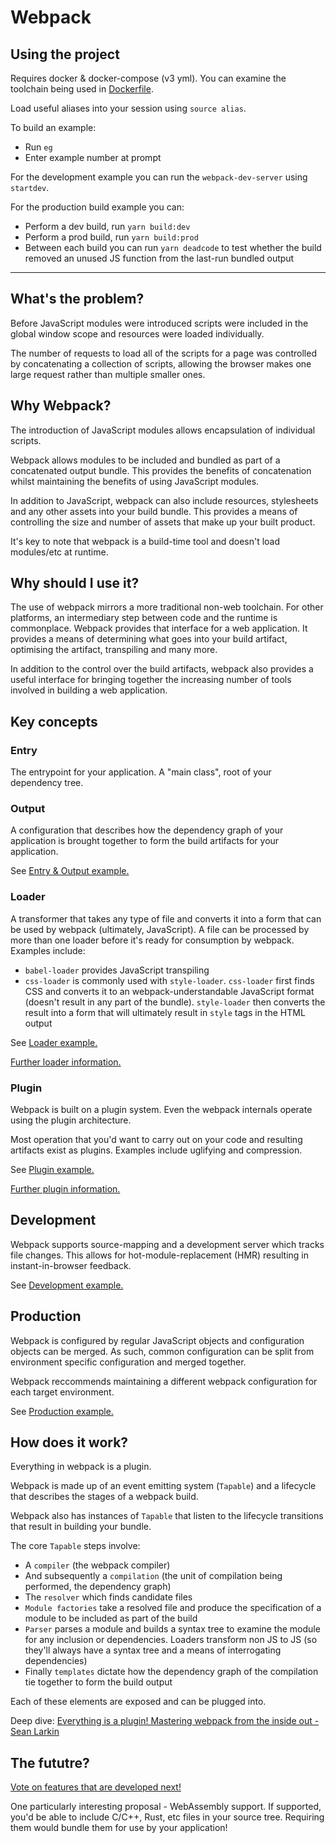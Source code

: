 # Webpack

## Using the project

Requires docker & docker-compose (v3 yml). You can examine the toolchain being used in [Dockerfile](Dockerfile).

Load useful aliases into your session using `source alias`.

To build an example:

   * Run `eg`
   * Enter example number at prompt

For the development example you can run the `webpack-dev-server` using `startdev`.

For the production build example you can:

   * Perform a dev build, run `yarn build:dev`
   * Perform a prod build, run `yarn build:prod`
   * Between each build you can run `yarn deadcode` to test whether the build removed an unused JS function from the last-run bundled output

<hr />

## What's the problem?

Before JavaScript modules were introduced scripts were included in the global window scope and resources were loaded individually.

The number of requests to load all of the scripts for a page was controlled by concatenating a collection of scripts, allowing the browser makes one large request rather than multiple smaller ones.

## Why Webpack?

The introduction of JavaScript modules allows encapsulation of individual scripts.

Webpack allows modules to be included and bundled as part of a concatenated output bundle. This provides the benefits of concatenation whilst maintaining the benefits of using JavaScript modules.

In addition to JavaScript, webpack can also include resources, stylesheets and any other assets into your build bundle. This provides a means of controlling the size and number of assets that make up your built product.

It's key to note that webpack is a build-time tool and doesn't load modules/etc at runtime.

## Why should I use it?

The use of webpack mirrors a more traditional non-web toolchain. For other platforms, an intermediary step between code and the runtime is commonplace. Webpack provides that interface for a web application. It provides a means of determining what goes into your build artifact, optimising the artifact, transpiling and many more.

In addition to the control over the build artifacts, webpack also provides a useful interface for bringing together the increasing number of tools involved in building a web application.

## Key concepts

### Entry

The entrypoint for your application. A "main class", root of your dependency tree.

### Output

A configuration that describes how the dependency graph of your application is brought together to form the build artifacts for your application.

See [Entry & Output example.](src/app/1.entryoutput)

### Loader 

A transformer that takes any type of file and converts it into a form that can be used by webpack (ultimately, JavaScript). A file can be processed by more than one loader before it's ready for consumption by webpack. Examples include:

   * `babel-loader` provides JavaScript transpiling
   * `css-loader` is commonly used with `style-loader`. `css-loader` first finds CSS and converts it to an webpack-understandable JavaScript format (doesn't result in any part of the bundle). `style-loader` then converts the result into a form that will ultimately result in `style` tags in the HTML output


See [Loader example.](src/app/2.loader)

[Further loader information.](https://webpack.js.org/loaders/)

### Plugin

Webpack is built on a plugin system. Even the webpack internals operate using the plugin architecture.

Most operation that you'd want to carry out on your code and resulting artifacts exist as plugins. Examples include uglifying and compression.

See [Plugin example.](src/app/3.plugin)

[Further plugin information.](https://webpack.js.org/plugins/)

## Development

Webpack supports source-mapping and a development server which tracks file changes. This allows for hot-module-replacement (HMR) resulting in instant-in-browser feedback.

See [Development example.](src/app/4.development)

## Production

Webpack is configured by regular JavaScript objects and configuration objects can be merged. As such, common configuration can be split from environment specific configuration and merged together. 

Webpack reccommends maintaining a different webpack configuration for each target environment.

See [Production example.](src/app/5.production)

## How does it work?

Everything in webpack is a plugin.

Webpack is made up of an event emitting system (`Tapable`) and a lifecycle that describes the stages of a webpack build.

Webpack also has instances of `Tapable` that listen to the lifecycle transitions that result in building your bundle.

The core `Tapable` steps involve:

   * A `compiler` (the webpack compiler) 
   * And subsequently a `compilation` (the unit of compilation being performed, the dependency graph)
   * The `resolver` which finds candidate files
   * `Module factories` take a resolved file and produce the specification of a module to be included as part of the build
   * `Parser` parses a module and builds a syntax tree to examine the module for any inclusion or dependencies. Loaders transform non JS to JS (so they'll always have a syntax tree and a means of interrogating dependencies)
   * Finally `templates` dictate how the dependency graph of the compilation tie together to form the build output

Each of these elements are exposed and can be plugged into.

Deep dive: [Everything is a plugin! Mastering webpack from the inside out - Sean Larkin](https://www.youtube.com/watch?v=4tQiJaFzuJ8)

## The fututre?

[Vote on features that are developed next!](https://webpack.js.org/loaders/)

One particularly interesting proposal - WebAssembly support. If supported, you'd be able to include C/C++, Rust, etc files in your source tree. Requiring them would bundle them for use by your application!